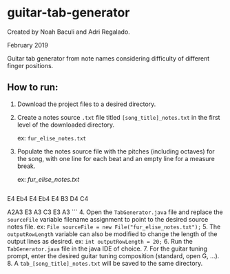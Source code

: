 # guitar-tab-generator
Created by Noah Baculi and Adri Regalado.

February 2019

Guitar tab generator from note names considering difficulty of different finger positions.

## How to run:
1. Download the project files to a desired directory.
2. Create a notes source `.txt` file titled `[song_title]_notes.txt` in the first level of the downloaded directory.
	
	ex: `fur_elise_notes.txt`

3. Populate the notes source file with the pitches (including octaves) for the song, with one line for each beat and an empty line for a measure break.
	
	ex: *fur_elise_notes.txt*

	```
E4
Eb4
E4
Eb4
E4
B3
D4
C4

A2A3
E3
A3
C3
E3
A3
	```
4. Open the `TabGenerator.java` file and replace the `sourceFile` variable filename assignment to point to the desired source notes file.
	ex: `File sourceFile = new File("fur_elise_notes.txt");`
5. The `outputRowLength` variable can also be modified to change the length of the output lines as desired.
	ex: `int outputRowLength = 20;`
6. Run the `TabGenerator.java` file in the java IDE of choice.
7. For the guitar tuning prompt, enter the desired guitar tuning composition (standard, open G, ...).
8. A `tab_[song_title]_notes.txt` will be saved to the same directory.